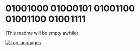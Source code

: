 # 01001000 01000101 01001100 01001100 01001111
(This readme will be empty awhile)


 [![Top languages](https://github-readme-mwendwa.vercel.app/api/top-langs/?username=ilxplay&layout=compact&count_&theme=blue-green&title_color=00b3ff)](#)
